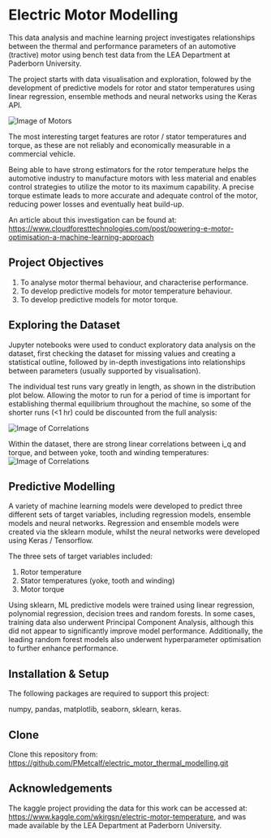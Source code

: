 # Electric Motor Modelling

This data analysis and machine learning project investigates relationships between the thermal and performance parameters of an automotive (tractive) motor using bench test data from the LEA Department at Paderborn University. 

The project starts with data visualisation and exploration, folowed by the development of predictive models for rotor and stator temperatures using linear regression, ensemble methods and neural networks using the Keras API.

![Image of Motors](https://github.com/PMetcalf/electric_motor_thermal_modelling/blob/master/Miscellaneous/shutterstock_349645442.jpg)

The most interesting target features are rotor / stator temperatures and torque, as these are not reliably and economically measurable in a commercial vehicle.

Being able to have strong estimators for the rotor temperature helps the automotive industry to manufacture motors with less material and enables control strategies to utilize the motor to its maximum capability. A precise torque estimate leads to more accurate and adequate control of the motor, reducing power losses and eventually heat build-up.

An article about this investigation can be found at: https://www.cloudforesttechnologies.com/post/powering-e-motor-optimisation-a-machine-learning-approach

Project Objectives
-----

1. To analyse motor thermal behaviour, and characterise performance.
2. To develop predictive models for motor temperature behaviour.
3. To develop predictive models for motor torque.

Exploring the Dataset
-----

Jupyter notebooks were used to conduct exploratory data analysis on the dataset, first checking the dataset for missing values and creating a statistical outline, followed by in-depth investigations into relationships between parameters (usually supported by visualisation).

The individual test runs vary greatly in length, as shown in the distribution plot below. Allowing the motor to run for a period of time is important for establishing thermal equilibrium throughout the machine, so some of the shorter runs (<1 hr) could be discounted from the full analysis:

![Image of Correlations](https://github.com/PMetcalf/electric_motor_thermal_modelling/blob/master/Reports/Figures/YC_Measurement_Session_Length_2020_08_25-11_45_21.png)

Within the dataset, there are strong linear correlations between i_q and torque, and between yoke, tooth and winding temperatures:
![Image of Correlations](https://github.com/PMetcalf/electric_motor_thermal_modelling/blob/master/Reports/Figures/YC_Motor_Data_Correlations_2020_08_04-10_43_03.png)

Predictive Modelling
-----

A variety of machine learning models were developed to predict three different sets of target variables, including regression models, ensemble models and neural networks. Regression and ensemble models were created via the sklearn module, whilst the neural networks were developed using Keras / Tensorflow.

The three sets of target variables included:
1. Rotor temperature
2. Stator temperatures (yoke, tooth and winding)
3. Motor torque

Using sklearn, ML predictive models were trained using linear regression, polynomial regression, decision trees and random forests. In some cases, training data also underwent Principal Component Analysis, although this did not appear to significantly improve model performance. Additionally, the leading random forest models also underwent hyperparameter optimisation to further enhance performance.

Installation & Setup
-----

The following packages are required to support this project:

numpy, pandas, matplotlib, seaborn, sklearn, keras.

Clone
-----

Clone this repository from: https://github.com/PMetcalf/electric_motor_thermal_modelling.git

Acknowledgements
-----

The kaggle project providing the data for this work can be accessed at: https://www.kaggle.com/wkirgsn/electric-motor-temperature, and was made available by the LEA Department at Paderborn University.
